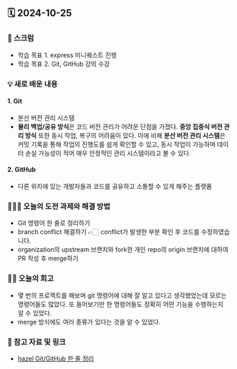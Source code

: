 ## 🗓️ 2024-10-25

### 🐌 스크럼
- 학습 목표 1. express 미니퀘스트 진행
- 학습 목표 2. Git, GitHub 강의 수강

### 💡 새로 배운 내용
#### 1. Git
- 분산 버전 관리 시스템
- **물리 백업/공유 방식**은 코드 버전 관리가 어려운 단점을 가졌다. **중앙 집중식 버전 관리 방식** 또한 동시 작업, 복구의 어려움이 있다. 이에 비해 **분산 버전 관리 시스템**은 커밋 기록을 통해 작업의 진행도를 쉽게 확인할 수 있고, 동시 작업이 가능하며 데이터 손실 가능성이 적어 매우 안정적인 관리 시스템이라고 볼 수 있다.

#### 2. GitHub
- 다른 위치에 있는 개발자들과 코드를 공유하고 소통할 수 있게 해주는 플랫폼

### 👩🏻‍💻 오늘의 도전 과제와 해결 방법
- Git 명령어 한 줄로 정리하기
- branch conflict 해결하기 👉🏻 conflict가 발생한 부분 확인 후 코드를 수정하였습니다.
- organization의 upstream 브랜치와 fork한 개인 repo의 origin 브랜치에 대하여 PR 작성 후 merge하기

### 👏🏻 오늘의 회고
- 몇 번의 프로젝트를 해보며 git 명령어에 대해 잘 알고 있다고 생각했었는데 모르는 명령어들도 많았다. 또 들어보기만 한 명령어들도 정확히 어떤 기능을 수행하는지 알 수 있었다. 
- merge 방식에도 여러 종류가 있다는 것을 알 수 있었다.

### 🔗 참고 자료 및 링크
- [hazel Git/GitHub 한 줄 정리](https://www.notion.so/adapterz/1-1c3217e472364a11b401b403578bbb7d?pvs=4#1936372c90e341908399cac3cf36ebde)
